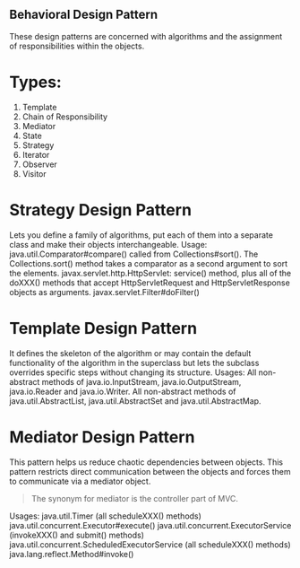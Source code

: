 ## Behavioral Design Pattern

These design patterns are concerned with algorithms and the assignment of responsibilities within the objects.

# Types:

1. Template
2. Chain of Responsibility
3. Mediator
4. State
5. Strategy
6. Iterator
7. Observer
8. Visitor

# Strategy Design Pattern

Lets you define a family of algorithms, put each of them into a separate class and make their objects interchangeable.
Usage:
java.util.Comparator#compare() called from Collections#sort(). The Collections.sort() method takes a comparator as a
second argument to sort the elements.
javax.servlet.http.HttpServlet: service() method, plus all of the doXXX() methods that accept HttpServletRequest and
HttpServletResponse objects as arguments.
javax.servlet.Filter#doFilter()

# Template Design Pattern

It defines the skeleton of the algorithm or may contain the default functionality of the algorithm in the superclass but
lets the subclass overrides specific steps without changing its structure.
Usages:
All non-abstract methods of java.io.InputStream, java.io.OutputStream, java.io.Reader and java.io.Writer.
All non-abstract methods of java.util.AbstractList, java.util.AbstractSet and java.util.AbstractMap.

# Mediator Design Pattern

This pattern helps us reduce chaotic dependencies between objects.
This pattern restricts direct communication between the objects and forces them to communicate via a mediator object.

> The synonym for mediator is the controller part of MVC.

Usages:
java.util.Timer (all scheduleXXX() methods)
java.util.concurrent.Executor#execute()
java.util.concurrent.ExecutorService (invokeXXX() and submit() methods)
java.util.concurrent.ScheduledExecutorService (all scheduleXXX() methods)
java.lang.reflect.Method#invoke()
